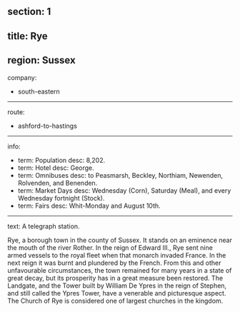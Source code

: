 section: 1
----
title: Rye
----
region: Sussex
----
company:
- south-eastern
----
route:
- ashford-to-hastings
----
info:
- term: Population
  desc: 8,202.
- term: Hotel
  desc: George.
- term: Omnibuses
  desc: to Peasmarsh, Beckley, Northiam, Newenden, Rolvenden, and Benenden.
- term: Market Days
  desc: Wednesday (Corn), Saturday (Meal), and every Wednesday fortnight (Stock).
- term: Fairs
  desc: Whit-Monday and August 10th.
----
text: A telegraph station.

Rye, a borough town in the county of Sussex. It stands on an eminence near the mouth of the river Rother. In the reign of Edward III., Rye sent nine armed vessels to the royal fleet when that monarch invaded France. In the next reign it was burnt and plundered by the French. From this and other unfavourable circumstances, the town remained for many years in a state of great decay, but its prosperity has in a great measure been restored. The Landgate, and the Tower built by William De Ypres in the reign of Stephen, and still called the Ypres Tower, have a venerable and picturesque aspect. The Church of Rye is considered one of largest churches in the kingdom.
